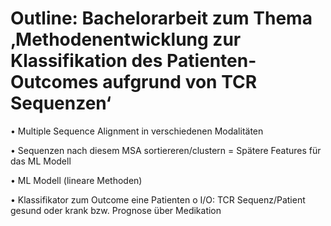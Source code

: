 # Outline: Bachelorarbeit zum Thema ‚Methodenentwicklung zur Klassifikation des Patienten-Outcomes aufgrund von TCR Sequenzen‘

•	Multiple Sequence Alignment in verschiedenen Modalitäten

•	Sequenzen nach diesem MSA sortiereren/clustern
= Spätere Features für das ML Modell

•	ML Modell (lineare Methoden)

•	Klassifikator zum Outcome eine Patienten
o	I/O: TCR Sequenz/Patient gesund oder krank bzw. Prognose über Medikation
